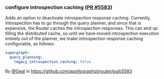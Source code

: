 ### configure introspection caching ([PR #5583](https://github.com/apollographql/router/pull/5583))

Adds an option to deactivate introspection response caching.
Currently, introspection has to go through the query planner, and since that is expensive, the Router caches the introspection responses. This can end up filling the distributed cache, so until we have moved introspection execution entirely out of the planner, we make introspection response caching configurable, as follows:


```yaml
supergraph:
  query_planning:
    legacy_introspection_caching: false
```

By [@Geal](https://github.com/Geal) in https://github.com/apollographql/router/pull/5583